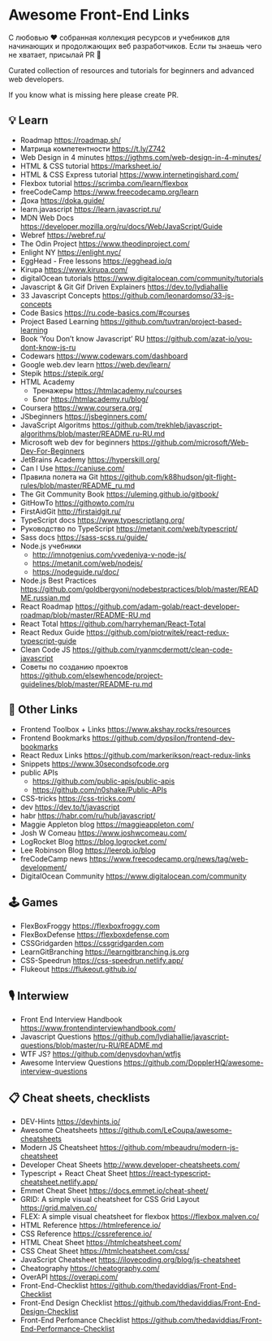# Awesome Front-End Links

С любовью ❤️ собранная коллекция ресурсов и учебников для начинающих и продолжающих веб разработчиков. 
Если ты знаешь чего не хватает, присылай PR 🐝

Curated  collection of resources and tutorials for beginners and advanced web developers.

If you know what is missing here please create PR.

## 💡 Learn
- Roadmap https://roadmap.sh/
- Матрица компетентности https://t.ly/Z742
- Web Design in 4 minutes https://jgthms.com/web-design-in-4-minutes/
- HTML & CSS tutorial https://marksheet.io/
- HTML & CSS Express tutorial https://www.internetingishard.com/
- Flexbox tutorial https://scrimba.com/learn/flexbox
- freeCodeCamp https://www.freecodecamp.org/learn
- Дока https://doka.guide/
- learn.javascript https://learn.javascript.ru/
- MDN Web Docs https://developer.mozilla.org/ru/docs/Web/JavaScript/Guide
- Webref https://webref.ru/
- The Odin Project https://www.theodinproject.com/
- Enlight NY https://enlight.nyc/
- EggHead - Free lessons https://egghead.io/q
- Kirupa https://www.kirupa.com/
- digitalOcean tutorials https://www.digitalocean.com/community/tutorials
- Javascript & Git Gif Driven Explainers https://dev.to/lydiahallie
- 33 Javascript Concepts https://github.com/leonardomso/33-js-concepts
- Code Basics https://ru.code-basics.com/#courses
- Project Based Learning https://github.com/tuvtran/project-based-learning
- Book ‘You Don’t know Javascript’ RU https://github.com/azat-io/you-dont-know-js-ru
- Codewars https://www.codewars.com/dashboard
- Google web.dev learn https://web.dev/learn/
- Stepik https://stepik.org/
- HTML Academy 
    - Тренажеры https://htmlacademy.ru/courses
    - Блог https://htmlacademy.ru/blog/
- Coursera https://www.coursera.org/
- JSbeginners https://jsbeginners.com/
- JavaScript Algoritms https://github.com/trekhleb/javascript-algorithms/blob/master/README.ru-RU.md
- Microsoft web dev for beginners https://github.com/microsoft/Web-Dev-For-Beginners
- JetBrains Academy https://hyperskill.org/
- Can I Use https://caniuse.com/
- Правила полета на Git https://github.com/k88hudson/git-flight-rules/blob/master/README_ru.md
- The Git Community Book
 https://uleming.github.io/gitbook/
- GitHowTo https://githowto.com/ru
- FirstAidGit http://firstaidgit.ru/
- TypeScript docs https://www.typescriptlang.org/
- Руководство по TypeScript https://metanit.com/web/typescript/
- Sass docs https://sass-scss.ru/guide/
- Node.js учебники 
  - http://imnotgenius.com/vvedeniya-v-node-js/
  - https://metanit.com/web/nodejs/
  - https://nodeguide.ru/doc/
- Node.js Best Practices https://github.com/goldbergyoni/nodebestpractices/blob/master/README.russian.md
- React Roadmap https://github.com/adam-golab/react-developer-roadmap/blob/master/README-RU.md
- React Total https://github.com/harryheman/React-Total
- React Redux Guide https://github.com/piotrwitek/react-redux-typescript-guide
- Clean Code JS https://github.com/ryanmcdermott/clean-code-javascript
- Советы по созданию проектов https://github.com/elsewhencode/project-guidelines/blob/master/README-ru.md

## 🔗 Other Links
- Frontend Toolbox + Links https://www.akshay.rocks/resources
- Frontend Bookmarks https://github.com/dypsilon/frontend-dev-bookmarks
- React Redux Links https://github.com/markerikson/react-redux-links
- Snippets https://www.30secondsofcode.org
- public APIs 
  - https://github.com/public-apis/public-apis
  - https://github.com/n0shake/Public-APIs
- CSS-tricks https://css-tricks.com/
- dev https://dev.to/t/javascript
- habr https://habr.com/ru/hub/javascript/
- Maggie Appleton blog https://maggieappleton.com/
- Josh W Comeau https://www.joshwcomeau.com/
- LogRocket Blog https://blog.logrocket.com/
- Lee Robinson Blog https://leerob.io/blog
- freCodeCamp news https://www.freecodecamp.org/news/tag/web-development/
- DigitalOcean Community https://www.digitalocean.com/community

## 🕹 Games
- FlexBoxFroggy https://flexboxfroggy.com
- FlexBoxDefense https://flexboxdefense.com
- CSSGridgarden https://cssgridgarden.com
- LearnGitBranching https://learngitbranching.js.org
- CSS-Speedrun https://css-speedrun.netlify.app/
- Flukeout https://flukeout.github.io/

## 🎙 Interwiew
- Front End Interview Handbook https://www.frontendinterviewhandbook.com/
- Javascript Questions https://github.com/lydiahallie/javascript-questions/blob/master/ru-RU/README.md
- WTF JS? https://github.com/denysdovhan/wtfjs
- Awesome Interview Questions https://github.com/DopplerHQ/awesome-interview-questions

## 📋 Cheat sheets, checklists
- DEV-Hints https://devhints.io/
- Awesome Cheatsheets https://github.com/LeCoupa/awesome-cheatsheets
- Modern JS Cheatsheet https://github.com/mbeaudru/modern-js-cheatsheet
- Developer Cheat Sheets http://www.developer-cheatsheets.com/
- Typescript + React Cheat Sheet  https://react-typescript-cheatsheet.netlify.app/
- Emmet Cheat Sheet https://docs.emmet.io/cheat-sheet/
- GRID: A simple visual cheatsheet for CSS Grid Layout https://grid.malven.co/
- FLEX: A simple visual cheatsheet for flexbox https://flexbox.malven.co/
- HTML Reference https://htmlreference.io/
- CSS Reference https://cssreference.io/
- HTML Cheat Sheet https://htmlcheatsheet.com/
- CSS Cheat Sheet https://htmlcheatsheet.com/css/
- JavaScript Cheatsheet https://ilovecoding.org/blog/js-cheatsheet
- Cheatography https://cheatography.com/
- OverAPI https://overapi.com/
- Front-End-Checklist https://github.com/thedaviddias/Front-End-Checklist
- Front-End Design Checklist https://github.com/thedaviddias/Front-End-Design-Checklist
- Front-End Perfomance Checklist https://github.com/thedaviddias/Front-End-Performance-Checklist



